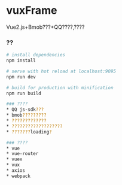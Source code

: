 # vuxFrame
Vue2.js+Bmob???+QQ????,????

### ??

``` bash
# install dependencies
npm install

# serve with hot reload at localhost:9095
npm run dev

# build for production with minification
npm run build

### ????
* QQ js-sdk???
* bmob?????????
* ?????????????
* ???????????????????
* ???????loading?

### ????
* vue
* vue-router
* vuex
* vux
* axios
* webpack
